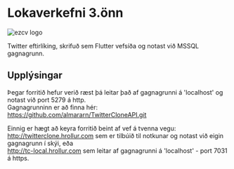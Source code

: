 # Lokaverkefni 3.önn

![ezcv logo](https://hrollur.com/img/logo.jpg)

Twitter eftirlíking, skrifuð sem Flutter vefsíða og notast við MSSQL gagnagrunn.

## Upplýsingar

Þegar forritið hefur verið ræst þá leitar það af gagnagrunni á 'localhost' og notast við port 5279 á http.<br />
Gagnagrunninn er að finna hér: <https://github.com/almararn/TwitterCloneAPI.git>

Einnig er hægt að keyra forritið beint af vef á tvenna vegu:<br />
<http://twitterclone.hrollur.com> sem er tilbúið til notkunar og notast við eigin gagnagrunn í skýi, eða<br />
<http://tc-local.hrollur.com> sem leitar af gagnagrunni á 'localhost' - port 7031 á https.
